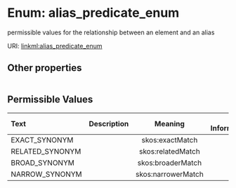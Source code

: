 
# Enum: alias_predicate_enum


permissible values for the relationship between an element and an alias

URI: [linkml:alias_predicate_enum](https://w3id.org/linkml/alias_predicate_enum)


## Other properties

|  |  |  |
| --- | --- | --- |

## Permissible Values

| Text | Description | Meaning | Other Information |
| :--- | :---: | :---: | ---: |
| EXACT_SYNONYM |  | skos:exactMatch |  |
| RELATED_SYNONYM |  | skos:relatedMatch |  |
| BROAD_SYNONYM |  | skos:broaderMatch |  |
| NARROW_SYNONYM |  | skos:narrowerMatch |  |

